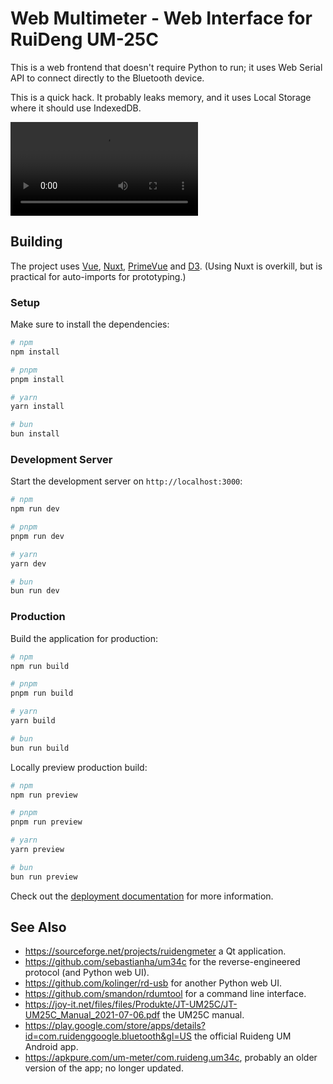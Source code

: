 # Web Multimeter - Web Interface for RuiDeng UM-25C

This is a web frontend that doesn't require Python to run; it uses Web
Serial API to connect directly to the Bluetooth device.

This is a quick hack. It probably leaks memory, and it uses
Local Storage where it should use IndexedDB.

![Screenshot](./docs/media/screenshot.webm)

## Building

The project uses [Vue](https://vuejs.org), [Nuxt](https://nuxt.com), [PrimeVue](https://primevue.org) and [D3](https://d3js.org).
(Using Nuxt is overkill, but is practical for auto-imports for prototyping.)

### Setup

Make sure to install the dependencies:

```bash
# npm
npm install

# pnpm
pnpm install

# yarn
yarn install

# bun
bun install
```

### Development Server

Start the development server on `http://localhost:3000`:

```bash
# npm
npm run dev

# pnpm
pnpm run dev

# yarn
yarn dev

# bun
bun run dev
```

### Production

Build the application for production:

```bash
# npm
npm run build

# pnpm
pnpm run build

# yarn
yarn build

# bun
bun run build
```

Locally preview production build:

```bash
# npm
npm run preview

# pnpm
pnpm run preview

# yarn
yarn preview

# bun
bun run preview
```

Check out the [deployment documentation](https://nuxt.com/docs/getting-started/deployment) for more information.

## See Also

- https://sourceforge.net/projects/ruidengmeter a Qt application.
- https://github.com/sebastianha/um34c for the reverse-engineered protocol (and Python web UI).
- https://github.com/kolinger/rd-usb for another Python web UI.
- https://github.com/smandon/rdumtool for a command line interface.
- https://joy-it.net/files/files/Produkte/JT-UM25C/JT-UM25C_Manual_2021-07-06.pdf the UM25C manual.
- https://play.google.com/store/apps/details?id=com.ruidenggoogle.bluetooth&gl=US the official Ruideng UM Android app.
- https://apkpure.com/um-meter/com.ruideng.um34c, probably an older version of the app; no longer updated.
